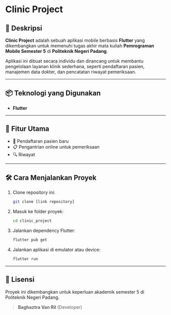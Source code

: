 # Clinic Project

## 📌 Deskripsi

**Clinic Project** adalah sebuah aplikasi mobile berbasis **Flutter** yang dikembangkan untuk memenuhi tugas akhir mata kuliah **Pemrograman Mobile Semester 5** di **Politeknik Negeri Padang**.

Aplikasi ini dibuat secara individu dan dirancang untuk membantu pengelolaan layanan klinik sederhana, seperti pendaftaran pasien, manajemen data dokter, dan pencatatan riwayat pemeriksaan.

---

## 📦 Teknologi yang Digunakan

* **Flutter**

---

## 📜 Fitur Utama

* 📄 Pendaftaran pasien baru
* 📋 Pengantrian online untuk pemeriksaan
* 🔍 Riwayat

---

## 🛠️ Cara Menjalankan Proyek

1. Clone repository ini:

   ```bash
   git clone [link repository]
   ```
2. Masuk ke folder proyek:

   ```bash
   cd clinic_project
   ```
3. Jalankan dependency Flutter:

   ```bash
   flutter pub get
   ```
4. Jalankan aplikasi di emulator atau device:

   ```bash
   flutter run
   ```

---

## 📄 Lisensi

Proyek ini dikembangkan untuk keperluan akademik semester 5 di Politeknik Negeri Padang.

> **Baghaztra Van Ril** (Developer)
